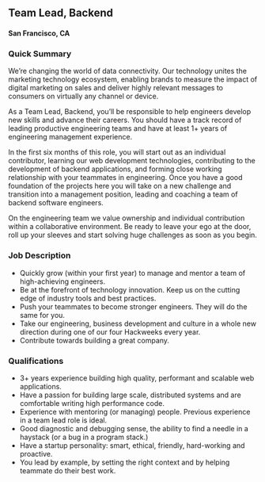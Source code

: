 ## Team Lead, Backend
#### San Francisco, CA

### Quick Summary
We’re changing the world of data connectivity. Our technology unites the marketing technology ecosystem, enabling brands to measure the impact of digital marketing on sales and deliver highly relevant messages to consumers on virtually any channel or device.

As a Team Lead, Backend, you’ll be responsible to help engineers develop new skills and advance their careers. You should have a track record of leading productive engineering teams and have at least 1+ years of engineering management experience.

In the first six months of this role, you will start out as an individual contributor, learning our web development technologies, contributing to the development of backend applications, and forming close working relationship with your teammates in engineering. Once you have a good foundation of the projects here you will take on a new challenge and transition into a management position, leading and coaching a team of backend software engineers.

On the engineering team we value ownership and individual contribution within a collaborative environment. Be ready to leave your ego at the door, roll up your sleeves and start solving huge challenges as soon as you begin.

### Job Description
+	Quickly grow (within your first year) to manage and mentor a team of high-achieving engineers.
+	Be at the forefront of technology innovation. Keep us on the cutting edge of industry tools and best practices.
+	Push your teammates to become stronger engineers. They will do the same for you.
+	Take our engineering, business development and culture in a whole new direction during one of our four Hackweeks every year.
+	Contribute towards building a great company.

### Qualifications
+	3+ years experience building high quality, performant and scalable web applications.
+	Have a passion for building large scale, distributed systems and are comfortable writing  high performance code.
+	Experience with mentoring (or managing) people. Previous experience in a team lead role is ideal.
+	Good diagnostic and debugging sense, the ability to find a needle in a haystack (or a bug in a program stack.)
+	Have a startup personality: smart, ethical, friendly, hard-working and proactive.
+	You lead by example, by setting the right context and by helping teammate do their best work.

